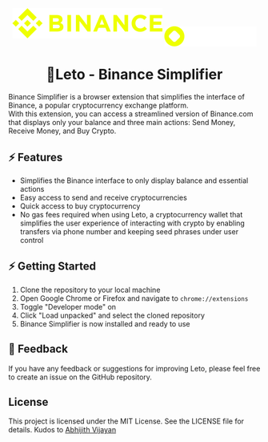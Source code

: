 <div align="center">
  <img src="https://github.com/letoxyz/binance-simplified/blob/main/.github/media/binance.svg" alt="Binance" style="background: #000" />
  <img align="center" src="https://github.com/letoxyz/binance-simplified/blob/readme-test/.github/media/leto.svg" alt="LETO" style="background: #000"  />
</div>
<h1 align="center"> 🚀Leto - Binance Simplifier</h1>

Binance Simplifier is a browser extension that simplifies the interface of Binance, a popular cryptocurrency exchange platform. <br />
With this extension, you can access a streamlined version of Binance.com that displays only your balance and three main actions: Send Money, Receive Money, and Buy Crypto.


## ⚡️ Features
- Simplifies the Binance interface to only display balance and essential actions
- Easy access to send and receive cryptocurrencies
- Quick access to buy cryptocurrency
- No gas fees required when using Leto, a cryptocurrency wallet that simplifies the user experience of interacting with crypto by enabling transfers via phone number and keeping seed phrases under user control


## ⚡️ Getting Started
1. Clone the repository to your local machine
2. Open Google Chrome or Firefox and navigate to `chrome://extensions`
3. Toggle "Developer mode" on
4. Click "Load unpacked" and select the cloned repository
5. Binance Simplifier is now installed and ready to use

## 🙊 Feedback
If you have any feedback or suggestions for improving Leto, please feel free to create an issue on the GitHub repository.

## License
This project is licensed under the MIT License. See the LICENSE file for details.
Kudos to [Abhijith Vijayan](https://abhijithvijayan.in)
